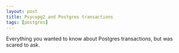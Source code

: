 ```yaml
---
layout: post
title: Psycopg2 and Postgres transactions
tags: [postgres]
---
```


Everything you wanted to know about Postgres transactions, but was scared to ask.
